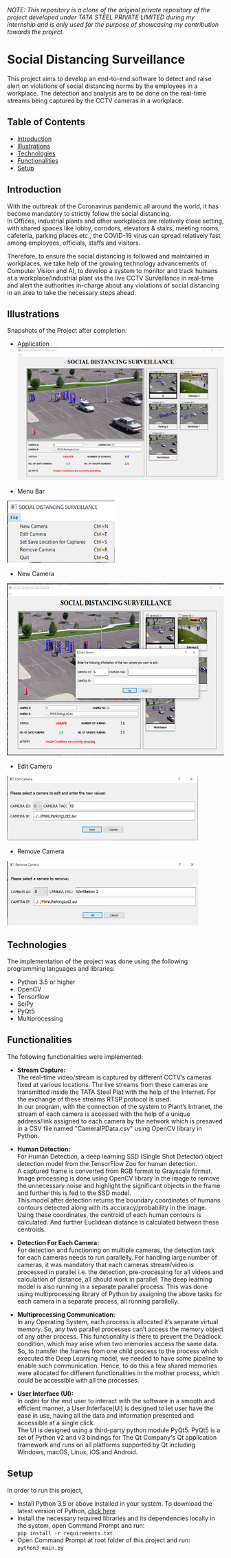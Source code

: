 *NOTE: This repository is a clone of the original private repository of the project developed under TATA STEEL PRIVATE LIMITED during my internship and is only used for the purpose of showcasing my contribution towards the project.*

# Social Distancing Surveillance
This project aims to develop an end-to-end software to detect and raise alert on violations of social distancing norms by the employees in a workplace. The detection and analysis are to be done on the real-time streams being captured by the CCTV cameras in a workplace.

## Table of Contents
* [Introduction](#introduction)
* [Illustrations](#illustrations)
* [Technologies](#technologies)
* [Functionalities](#functionalities)
* [Setup](#setup)


## Introduction
With the outbreak of the Coronavirus pandemic all around the world, it has become mandatory to strictly follow the social distancing.  
In Offices, industrial plants and other workplaces are relatively close setting, with shared spaces like lobby, corridors, elevators & stairs, meeting rooms, cafeteria, parking places etc., the COVID-19 virus can spread relatively fast among employees, officials, staffs and visitors.  

Therefore, to ensure the social distancing is followed and maintained in workplaces, we take help of the growing technology advancements of Computer Vision and AI, to develop a system to monitor and track humans at a workplace/industrial plant via the live CCTV Surveillance in real-time and alert the authorities in-charge about any violations of social distancing in an area to take the necessary steps ahead.


## Illustrations
Snapshots of the Project after completion:
- Application  
![](output/Application.png)

- Menu Bar  
<img src="output/MenuBar.png" width="250" /> 

- New Camera  
<img src="output/NewCamera.png" height="400" />

- Edit Camera  
<img src="output/EditCamera.png" height="150" />

- Remove Camera  
<img src="output/Remove%20Camera.png" height="150" />

## Technologies
The implementation of the project was done using the following programming languages and libraries:
- Python 3.5 or higher
- OpenCV
- Tensorflow 
- SciPy
- PyQt5
- Multiprocessing


## Functionalities
The following functionalities were implemented:
* __Stream Capture:__  
The real-time video/stream is captured by different CCTV’s cameras fixed at various locations. The live streams from these cameras are transmitted inside the TATA Steel Plat with the help of the Internet. For the exchange of these streams RTSP protocol is used.  
In our program, with the connection of the system to Plant’s Intranet, the stream of each camera is accessed with the help of a unique address/link assigned to each camera by the network which is presaved in a CSV file named "CameraIPData.csv" using OpenCV library in Python.  

* __Human Detection:__  
For Human Detection, a deep learning SSD (Single Shot Detector) object detection model from the TensorFlow Zoo for human detection.  
A captured frame is converted from RGB format to Grayscale format. Image processing is done using OpenCV library in the image to remove the unnecessary noise and highlight the significant objects in the frame and further this is fed to the SSD model.  
This model after detection returns the boundary coordinates of humans contours detected along with its accuracy/probability in the image. Using these coordinates, the centroid of each human contours is calculated. And further Euclidean distance is calculated between these centroids.  

* __Detection For Each Camera:__  
For detection and functioning on multiple cameras, the detection task for each cameras needs to run parallelly. For handling large number of cameras, it was mandatory that each cameras stream/video is processed in parallel i.e. the detection, pre-processing for all videos and calculation of distance, all should work in parallel. The deep learning model is also running in a separate parallel process. This was done using multiprocessing library of Python by assigning the above tasks for each camera in a separate process, all running parallelly. 

* __Multiprocessing Communication:__  
In any Operating System, each process is allocated it’s separate virtual memory. So, any two parallel processes can’t access the memory object of any other process. This functionality is there to prevent the Deadlock condition, which may arise when two memories access the same data.  
So, to transfer the frames from one child process to the process which executed the Deep Learning model, we needed to have some pipeline to enable such communication. Hence, to do this a few shared memories were allocated for different functionalities in the mother process, which could be accessible with all the processes.  

* __User Interface (UI):__  
In order for the end user to interact with the software in a smooth and efficient manner, a User Interface(UI) is designed to let user have the ease in use, having all the data and information presented and accessible at a single click.  
The UI is designed using a third-party python module PyQt5. PyQt5 is a set of Python v2 and v3 bindings for The Qt Company's Qt application framework and runs on all platforms supported by Qt including Windows, macOS, Linux, iOS and Android.  


## Setup
In order to run this project, 
- Install Python 3.5 or above installed in your system. To download the latest version of Python, [click here](https://www.python.org/downloads/)
- Install the necessary required libraries and its dependencies locally in the system, open Command Prompt and run:  
``pip install -r requirements.txt``
- Open Command Prompt at root folder of this project and run:  
``python3 main.py``
